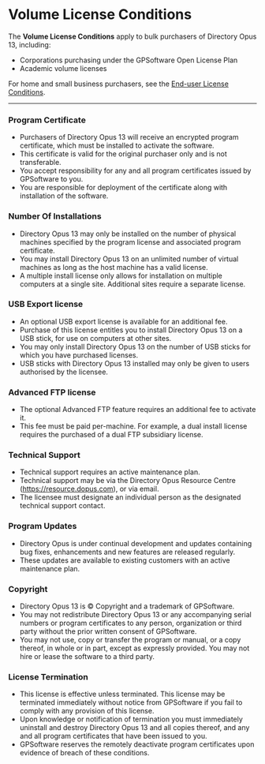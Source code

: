 # Volume License Conditions

The **Volume License Conditions** apply to bulk purchasers of Directory Opus 13, including:

- Corporations purchasing under the GPSoftware Open License Plan
- Academic volume licenses

For home and small business purchasers, see the [End-user License Conditions](end_user.md).

------------------------------------------------------------------------

### Program Certificate

- Purchasers of Directory Opus 13 will receive an encrypted program certificate, which must be installed to activate the software.
- This certificate is valid for the original purchaser only and is not transferable.
- You accept responsibility for any and all program certificates issued by GPSoftware to you.
- You are responsible for deployment of the certificate along with installation of the software.

### Number Of Installations

- Directory Opus 13 may only be installed on the number of physical machines specified by the program license and associated program certificate.
- You may install Directory Opus 13 on an unlimited number of virtual machines as long as the host machine has a valid license.
- A multiple install license only allows for installation on multiple computers at a single site. Additional sites require a separate license.

### USB Export license

- An optional USB export license is available for an additional fee.
- Purchase of this license entitles you to install Directory Opus 13 on a USB stick, for use on computers at other sites.
- You may only install Directory Opus 13 on the number of USB sticks for which you have purchased licenses.
- USB sticks with Directory Opus 13 installed may only be given to users authorised by the licensee.

### Advanced FTP license

- The optional Advanced FTP feature requires an additional fee to activate it.
- This fee must be paid per-machine. For example, a dual install license requires the purchased of a dual FTP subsidiary license.

### Technical Support

- Technical support requires an active maintenance plan.
- Technical support may be via the Directory Opus Resource Centre (<https://resource.dopus.com>), or via email.
- The licensee must designate an individual person as the designated technical support contact.

### Program Updates

- Directory Opus is under continual development and updates containing bug fixes, enhancements and new features are released regularly.
- These updates are available to existing customers with an active maintenance plan.

### Copyright

- Directory Opus 13 is © Copyright and a trademark of GPSoftware.
- You may not redistribute Directory Opus 13 or any accompanying serial numbers or program certificates to any person, organization or third party without the prior written consent of GPSoftware.
- You may not use, copy or transfer the program or manual, or a copy thereof, in whole or in part, except as expressly provided. You may not hire or lease the software to a third party.

### License Termination

- This license is effective unless terminated. This license may be terminated immediately without notice from GPSoftware if you fail to comply with any provision of this license.
- Upon knowledge or notification of termination you must immediately uninstall and destroy Directory Opus 13 and all copies thereof, and any and all program certificates that have been issued to you.
- GPSoftware reserves the remotely deactivate program certificates upon evidence of breach of these conditions.
